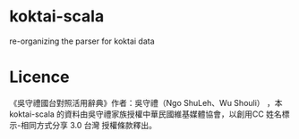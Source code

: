 # koktai-scala
re-organizing the parser for koktai data

# Licence

《吳守禮國台對照活用辭典》作者：吳守禮（Ngo ShuLeh、Wu Shouli） ，本 koktai-scala 的資料由吳守禮家族授權中華民國維基媒體協會，以創用CC 姓名標示-相同方式分享 3.0 台灣 授權條款釋出。

